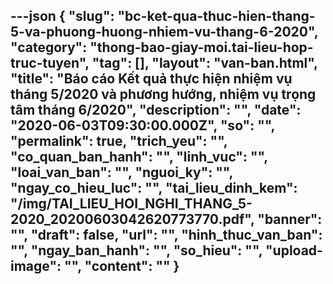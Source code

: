 ---json
{
    "slug": "bc-ket-qua-thuc-hien-thang-5-va-phuong-huong-nhiem-vu-thang-6-2020",
    "category": "thong-bao-giay-moi.tai-lieu-hop-truc-tuyen",
    "tag": [],
    "layout": "van-ban.html",
    "title": "Báo cáo Kết quả thực hiện nhiệm vụ tháng 5/2020 và phương hướng, nhiệm vụ trọng tâm tháng 6/2020",
    "description": "",
    "date": "2020-06-03T09:30:00.000Z",
    "so": "",
    "permalink": true,
    "trich_yeu": "",
    "co_quan_ban_hanh": "",
    "linh_vuc": "",
    "loai_van_ban": "",
    "nguoi_ky": "",
    "ngay_co_hieu_luc": "",
    "tai_lieu_dinh_kem": "/img/TAI_LIEU_HOI_NGHI_THANG_5-2020_20200603042620773770.pdf",
    "banner": "",
    "draft": false,
    "url": "",
    "hinh_thuc_van_ban": "",
    "ngay_ban_hanh": "",
    "so_hieu": "",
    "upload-image": "",
    "__content__": ""
}
---
